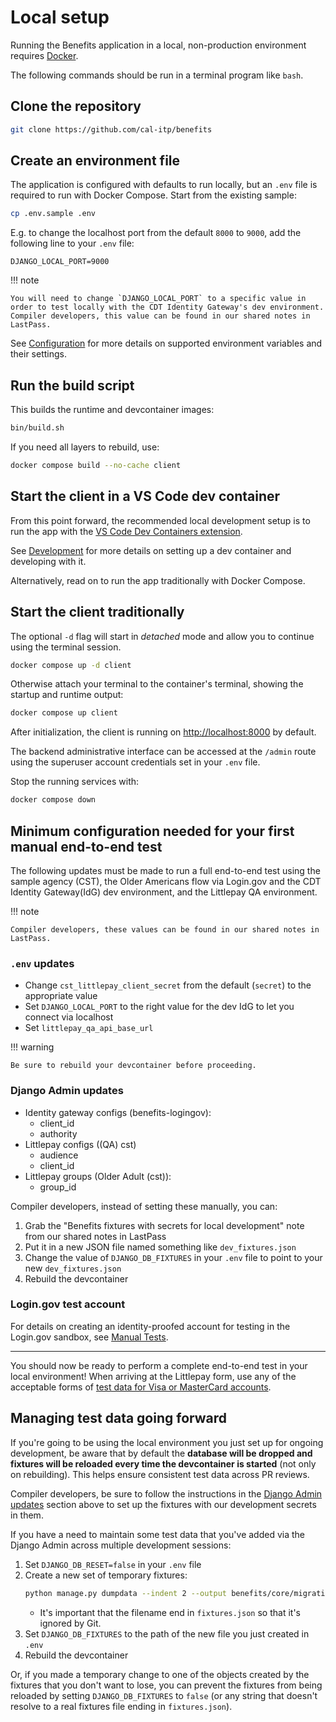 # Local setup

Running the Benefits application in a local, non-production environment requires [Docker][docker].

The following commands should be run in a terminal program like `bash`.

## Clone the repository

```bash
git clone https://github.com/cal-itp/benefits
```

## Create an environment file

The application is configured with defaults to run locally, but an `.env` file is required to run with Docker Compose. Start from the existing sample:

```bash
cp .env.sample .env
```

E.g. to change the localhost port from the default `8000` to `9000`, add the following line to your `.env` file:

```env
DJANGO_LOCAL_PORT=9000
```

!!! note

    You will need to change `DJANGO_LOCAL_PORT` to a specific value in order to test locally with the CDT Identity Gateway's dev environment. Compiler developers, this value can be found in our shared notes in LastPass.

See [Configuration](../configuration/) for more details on supported environment variables and their settings.

## Run the build script

This builds the runtime and devcontainer images:

```bash
bin/build.sh
```

If you need all layers to rebuild, use:

```bash
docker compose build --no-cache client
```

## Start the client in a VS Code dev container

From this point forward, the recommended local development setup is to run the app with the [VS Code Dev Containers extension][devcontainers].

See [Development](../development/) for more details on setting up a dev container and developing with it.

Alternatively, read on to run the app traditionally with Docker Compose.

## Start the client traditionally

The optional `-d` flag will start in _detached_ mode and allow you to continue using the terminal session.

```bash
docker compose up -d client
```

Otherwise attach your terminal to the container's terminal, showing the startup and runtime output:

```bash
docker compose up client
```

After initialization, the client is running on <http://localhost:8000> by default.

The backend administrative interface can be accessed at the `/admin` route using the superuser account credentials set in your `.env` file.

Stop the running services with:

```bash
docker compose down
```

## Minimum configuration needed for your first manual end-to-end test

The following updates must be made to run a full end-to-end test using the sample agency (CST), the Older Americans flow via Login.gov and the CDT Identity Gateway(IdG) dev environment, and the Littlepay QA environment.

!!! note

    Compiler developers, these values can be found in our shared notes in LastPass.

### `.env` updates

- Change `cst_littlepay_client_secret` from the default (`secret`) to the appropriate value
- Set `DJANGO_LOCAL_PORT` to the right value for the dev IdG to let you connect via localhost
- Set `littlepay_qa_api_base_url`

!!! warning

    Be sure to rebuild your devcontainer before proceeding.

### Django Admin updates

- Identity gateway configs (benefits-logingov):
  - client_id
  - authority
- Littlepay configs ((QA) cst)
  - audience
  - client_id
- Littlepay groups (Older Adult (cst)):
  - group_id

Compiler developers, instead of setting these manually, you can:

1. Grab the "Benefits fixtures with secrets for local development" note from our shared notes in LastPass
1. Put it in a new JSON file named something like `dev_fixtures.json`
1. Change the value of `DJANGO_DB_FIXTURES` in your `.env` file to point to your new `dev_fixtures.json`
1. Rebuild the devcontainer

### Login.gov test account

For details on creating an identity-proofed account for testing in the Login.gov sandbox, see [Manual Tests](../tests/manual-tests/#getting-started-using-test-credentials).

---

You should now be ready to perform a complete end-to-end test in your local environment! When arriving at the Littlepay form, use any of the acceptable forms of [test data for Visa or MasterCard accounts][test-cards].

## Managing test data going forward

If you're going to be using the local environment you just set up for ongoing development, be aware that by default the **database will be dropped and fixtures will be reloaded every time the devcontainer is started** (not only on rebuilding). This helps ensure consistent test data across PR reviews.

Compiler developers, be sure to follow the instructions in the [Django Admin updates](#django-admin-updates) section above to set up the fixtures with our development secrets in them.

If you have a need to maintain some test data that you've added via the Django Admin across multiple development sessions:

1. Set `DJANGO_DB_RESET=false` in your `.env` file
1. Create a new set of temporary fixtures:
   ```bash
   python manage.py dumpdata --indent 2 --output benefits/core/migrations/temp_fixtures.json
   ```
   - It's important that the filename end in `fixtures.json` so that it's ignored by Git.
1. Set `DJANGO_DB_FIXTURES` to the path of the new file you just created in `.env`
1. Rebuild the devcontainer

Or, if you made a temporary change to one of the objects created by the fixtures that you don't want to lose, you can prevent the fixtures from being reloaded by setting `DJANGO_DB_FIXTURES` to `false` (or any string that doesn't resolve to a real fixtures file ending in `fixtures.json`).

[docker]: https://www.docker.com/products/docker-desktop
[devcontainers]: https://code.visualstudio.com/docs/devcontainers/containers
[test-cards]: https://docs.stripe.com/testing?testing-method=card-numbers#cards
